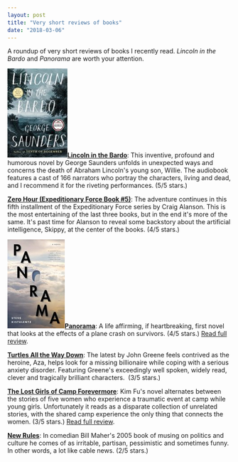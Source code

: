 ```yaml
---
layout: post
title: "Very short reviews of books"
date: "2018-03-06"
---
```


A roundup of very short reviews of books I recently read. _Lincoln in the Bardo_ and _Panorama_ are worth your attention.

**[![](/assets/images/A1wrnfowm8L-135x200.jpg)Lincoln in the Bardo](http://amzn.to/2CAhiuQ)**: This inventive, profound and humorous novel by George Saunders unfolds in unexpected ways and concerns the death of Abraham Lincoln's young son, Willie. The audiobook features a cast of 166 narrators who portray the characters, living and dead, and I recommend it for the riveting performances. (5/5 stars.)

[**Zero Hour (Expeditionary Force Book #5)**](http://amzn.to/2C8uKdD): The adventure continues in this fifth installment of the Expeditionary Force series by Craig Alanson. This is the most entertaining of the last three books, but in the end it's more of the same. It's past time for Alanson to reveal some backstory about the artificial intelligence, Skippy, at the center of the books. (4/5 stars.)

[![](/assets/images/41fnVhUmfoL-129x200.jpg)**Panorama**](http://amzn.to/2sJWGke): A life affirming, if heartbreaking, first novel that looks at the effects of a plane crash on survivors. (4/5 stars.) [Read full review](https://kenbooth.net/review-panorama/).

[**Turtles All the Way Down**](http://amzn.to/2EX3ksW): The latest by John Greene feels contrived as the heroine, Aza, helps look for a missing billionaire while coping with a serious anxiety disorder. Featuring Greene's exceedingly well spoken, widely read, clever and tragically brilliant characters.  (3/5 stars.)

[**The Lost Girls of Camp Forevermore**](http://amzn.to/2CIRM6F): Kim Fu's novel alternates between the stories of five women who experience a traumatic event at camp while young girls. Unfortunately it reads as a disparate collection of unrelated stories, with the shared camp experience the only thing that connects the women. (3/5 stars.) [Read full review](https://kenbooth.net/review-lost-girls-camp-forevermore/).

[**New Rules**](http://amzn.to/2Hx83iH): In comedian Bill Maher's 2005 book of musing on politics and culture he comes of as irritable, partisan, pessimistic and sometimes funny. In other words, a lot like cable news. (2/5 stars.)

